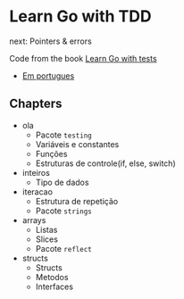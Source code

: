 # Learn Go with TDD

next: Pointers & errors

Code from the book [Learn Go with tests](https://quii.gitbook.io/learn-go-with-tests/)

* [Em portugues](https://larien.gitbook.io/aprenda-go-com-testes/)

## Chapters

* ola
    * Pacote `testing`
    * Variáveis e constantes
    * Funções
    * Estruturas de controle(if, else, switch)
* inteiros
    * Tipo de dados
* iteracao
    * Estrutura de repetição
    * Pacote `strings`
* arrays
    * Listas
    * Slices
    * Pacote `reflect`
* structs
    * Structs
    * Metodos
    * Interfaces
